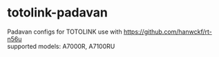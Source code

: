 # totolink-padavan
Padavan configs for TOTOLINK
use with https://github.com/hanwckf/rt-n56u
<br/>supported models: A7000R, A7100RU
